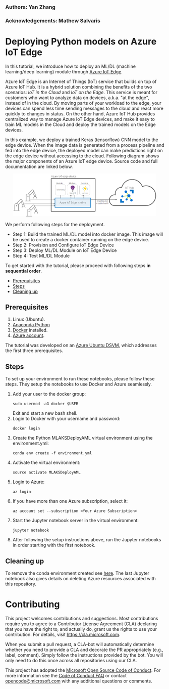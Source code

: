 ### Authors: Yan Zhang
### Acknowledgements: Mathew Salvaris

# Deploying Python models on Azure IoT Edge

In this tutorial, we introduce how to deploy an ML/DL (machine learning/deep learning) module through [Azure IoT Edge](https://docs.microsoft.com/en-us/azure/iot-edge/how-iot-edge-works). 

Azure IoT Edge is an Internet of Things (IoT) service that builds on top of Azure IoT Hub. It is a hybrid solution combining the benefits of the two scenarios: *IoT in the Cloud* and *IoT on the Edge*. This service is meant for customers who want to analyze data on devices, a.k.a. "at the edge", instead of in the cloud. By moving parts of your workload to the edge, your devices can spend less time sending messages to the cloud and react more quickly to changes in status. On the other hand, Azure IoT Hub provides centralized way to manage Azure IoT Edge devices, and make it easy to train ML models in the Cloud and deploy the trained models on the Edge devices.  

In this example, we deploy a trained Keras (tensorflow) CNN model to the edge device. When the image data is generated from a process pipeline and fed into the edge device, the deployed model can make predictions right on the edge device without accessing to the cloud. Following diagram shows the major components of an Azure IoT edge device. Source code and full documentation are linked below.

<p align="center">
<img src="azureiotedgeruntime.png" alt="logo" width="90%"/>
</p>

We perform following steps for the deployment.

- Step 1: Build the trained ML/DL model into docker image. This image will be used to create a docker container running on the edge device. 
- Step 2: Provision and Configure IoT Edge Device
- Step 3: Deploy ML/DL Module on IoT Edge Device
- Step 4: Test ML/DL Module


To get started with the tutorial, please proceed with following steps **in sequential order**.

 * [Prerequisites](#prerequisites)
 * [Steps](#steps)
 * [Cleaning up](#cleanup)
 

<a id='prerequisites'></a>
## Prerequisites
1. Linux (Ubuntu).
2. [Anaconda Python](https://www.anaconda.com/download)
3. [Docker](https://docs.docker.com/v17.12/install/linux/docker-ee/ubuntu) installed.
4. [Azure account](https://azure.microsoft.com).

The tutorial was developed on an [Azure Ubuntu
DSVM](https://docs.microsoft.com/en-us/azure/machine-learning/data-science-virtual-machine/dsvm-ubuntu-intro),
which addresses the first three prerequisites.

<a id='steps'></a>
## Steps
To set up your environment to run these notebooks, please follow these steps.  They setup the notebooks to use Docker and Azure seamlessly.

1. Add your user to the docker group:
    ```
    sudo usermod -aG docker $USER
   ```
   Exit and start a new bash shell.
2. Login to Docker with your username and password:
    ```
    docker login
   ```
3. Create the Python MLAKSDeployAML virtual environment using the environment.yml:
   ```
   conda env create -f environment.yml
   ```
4. Activate the virtual environment:
   ```
   source activate MLAKSDeployAML
   ```
5. Login to Azure:
   ```
   az login
   ```
6. If you have more than one Azure subscription, select it:
   ```
   az account set --subscription <Your Azure Subscription>
   ```
7. Start the Jupyter notebook server in the virtual environment:
   ```
   jupyter notebook
   ```
8. After following the setup instructions above, run the Jupyter notebooks in order starting with the first notebook.

<a id='cleanup'></a>
## Cleaning up
To remove the conda environment created see [here](https://conda.io/docs/commands/env/conda-env-remove.html). The last Jupyter notebook also gives details on deleting Azure resources associated with this repository.

# Contributing
This project welcomes contributions and suggestions.  Most contributions require you to agree to a
Contributor License Agreement (CLA) declaring that you have the right to, and actually do, grant us
the rights to use your contribution. For details, visit https://cla.microsoft.com.

When you submit a pull request, a CLA-bot will automatically determine whether you need to provide
a CLA and decorate the PR appropriately (e.g., label, comment). Simply follow the instructions
provided by the bot. You will only need to do this once across all repositories using our CLA.

This project has adopted the [Microsoft Open Source Code of Conduct](https://opensource.microsoft.com/codeofconduct/).
For more information see the [Code of Conduct FAQ](https://opensource.microsoft.com/codeofconduct/faq/) or
contact [opencode@microsoft.com](mailto:opencode@microsoft.com) with any additional questions or comments.

